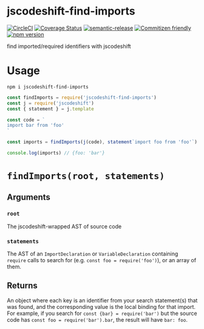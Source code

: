 # jscodeshift-find-imports

[![CircleCI](https://circleci.com/gh/codemodsquad/jscodeshift-find-imports.svg?style=svg)](https://circleci.com/gh/codemodsquad/jscodeshift-find-imports)
[![Coverage Status](https://codecov.io/gh/codemodsquad/jscodeshift-find-imports/branch/master/graph/badge.svg)](https://codecov.io/gh/codemodsquad/jscodeshift-find-imports)
[![semantic-release](https://img.shields.io/badge/%20%20%F0%9F%93%A6%F0%9F%9A%80-semantic--release-e10079.svg)](https://github.com/semantic-release/semantic-release)
[![Commitizen friendly](https://img.shields.io/badge/commitizen-friendly-brightgreen.svg)](http://commitizen.github.io/cz-cli/)
[![npm version](https://badge.fury.io/js/jscodeshift-find-imports.svg)](https://badge.fury.io/js/jscodeshift-find-imports)

find imported/required identifiers with jscodeshift

# Usage

```
npm i jscodeshift-find-imports
```

```js
const findImports = require('jscodeshift-find-imports')
const j = require('jscodeshift')
const { statement } = j.template

const code = `
import bar from 'foo'
`

const imports = findImports(j(code), statement`import foo from 'foo'`)

console.log(imports) // {foo: 'bar'}
```

# `findImports(root, statements)`

## Arguments

### `root`

The jscodeshift-wrapped AST of source code

### `statements`

The AST of an `ImportDeclaration` or `VariableDeclaration` containing `require`
calls to search for (e.g. `const foo = require('foo')`), or an array of them.

## Returns

An object where each key is an identifier from your search statement(s) that was found, and the
corresponding value is the local binding for that import. For example, if you search for
`const {bar} = require('bar')` but the source code has `const foo = require('bar').bar`,
the result will have `bar: foo`.
